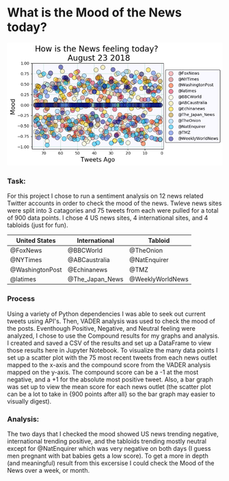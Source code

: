 # What is the Mood of the News today?
![](images/Mood_of_News_scatter.png "lots of dots")
### Task:
For this project I chose to run a sentiment analysis on 12 news related Twitter accounts in order to check the mood of the news. Twleve news sites were split into 3 catagories and 75 tweets from each were pulled for a total of 900 data points. I chose 4 US news sites, 4 international sites, and 4 tabloids (just for fun).

|United States|International|Tabloid|
|-------------|-------------|-------|
|@FoxNews|@BBCWorld|@TheOnion|
|@NYTimes|@ABCaustralia|@NatEnquirer|
|@WashingtonPost|@Echinanews|@TMZ|
|@latimes|@The_Japan_News|@WeeklyWorldNews|   


### Process
Using a variety of Python dependencies I was able to seek out current tweets using API's. Then, VADER analysis was used to check the mood of the posts. Eventhough Positive, Negative, and Neutral feeling were analyzed, I chose to use the Compound results for my graphs and analysis. I created and saved a CSV of the results and set up a DataFrame to view those results here in Jupyter Notebook. To visualize the many data points I set up a scatter plot with the 75 most recent tweets from each news outlet mapped to the x-axis and the compound score from the VADER analysis mapped on the y-axis. The compound score can be a -1 at the most negative, and a +1 for the absolute most positive tweet. Also, a bar graph was set up to view the mean score for each news outlet (the scatter plot can be a lot to take in {900 points after all} so the bar graph may easier to visually digest).
![]()

### Analysis:
The two days that I checked the mood showed US news trending negative, international trending positive, and the tabloids trending mostly neutral except for @NatEnquirer which was very negative on both days (I guess men pregnant with bat babies gets a low score). To get a more in depth (and meaningful) result from this excersise I could check the Mood of the News over a week, or month.

